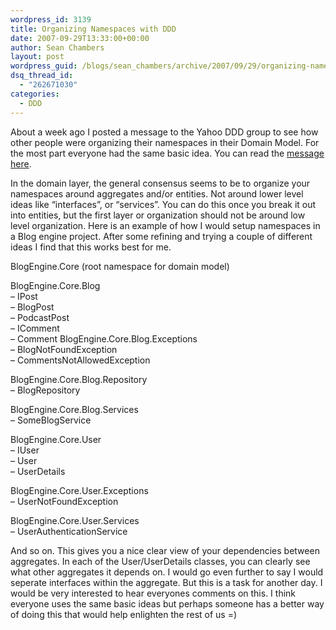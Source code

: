 ```yaml
---
wordpress_id: 3139
title: Organizing Namespaces with DDD
date: 2007-09-29T13:33:00+00:00
author: Sean Chambers
layout: post
wordpress_guid: /blogs/sean_chambers/archive/2007/09/29/organizing-namespaces-with-ddd.aspx
dsq_thread_id:
  - "262671030"
categories:
  - DDD
---
```

About a week ago I posted a message to the Yahoo DDD group to see how other people were organizing their namespaces in their Domain Model. For the most part everyone had the same basic idea. You can read the <A class="" href="http://tech.groups.yahoo.com/group/domaindrivendesign/message/5873" target="_blank">message here</A>.


  


In the domain layer, the general consensus seems to be to organize your namespaces around aggregates and/or entities. Not around lower level ideas like &#8220;interfaces&#8221;, or &#8220;services&#8221;. You can do this once you break it out into entities, but the first layer or organization should not be around low level organization. Here is an example of how I would setup namespaces in a Blog engine project. After some refining and trying a couple of different ideas I find that this works best for me.


  


BlogEngine.Core (root namespace for domain model)  
  
BlogEngine.Core.Blog  
&#8211; IPost  
&#8211; BlogPost  
&#8211; PodcastPost  
&#8211; IComment  
&#8211; Comment BlogEngine.Core.Blog.Exceptions  
&#8211; BlogNotFoundException  
&#8211; CommentsNotAllowedException  
  
BlogEngine.Core.Blog.Repository  
&#8211; BlogRepository  
  
BlogEngine.Core.Blog.Services  
&#8211; SomeBlogService  
  
BlogEngine.Core.User  
&#8211; IUser  
&#8211; User  
&#8211; UserDetails  
  
BlogEngine.Core.User.Exceptions  
&#8211; UserNotFoundException  
  
BlogEngine.Core.User.Services  
&#8211; UserAuthenticationService


  


And so on. This gives you a nice clear view of your dependencies between aggregates. In each of the User/UserDetails classes, you can clearly see what other aggregates it depends on. I would go even further to say I would seperate interfaces within the aggregate. But this is a task for another day. I would be very interested to hear everyones comments on this. I think everyone uses the same basic ideas but perhaps someone has a better way of doing this that would help enlighten the rest of us =)